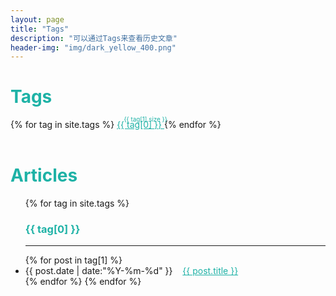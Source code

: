 ```yaml
---
layout: page
title: "Tags"
description: "可以通过Tags来查看历史文章"  
header-img: "img/dark_yellow_400.png"  
---
```


<h1 style="color:#1EB2A6">Tags</h1>

<div id='tag_cloud'>
{% for tag in site.tags %}
<a href="#{{ tag[0] }}" title="{{ tag[0] }}" rel="{{ tag[1].size }}" style="color:#1EB2A6;font-size:{{ tag[1].size }}px;position:relative;">
    {{ tag[0] }}
    <sup style="font-size:0.7em;position:absolute;top:-0.5em;right:-0.5em;">{{ tag[1].size }}</sup>
</a>
{% endfor %}
</div>

<br>

<h1 style="color:#1EB2A6">Articles</h1>

<ul class="listing">
{% for tag in site.tags %}
  <h3 class="listing-seperator" id="{{ tag[0] }}" style="color:#1EB2A6">{{ tag[0] }}</h3>
  <HR>
{% for post in tag[1] %}
  <li class="listing-item">
  <time datetime="{{ post.date | date:"%Y-%m-%d" }}">{{ post.date | date:"%Y-%m-%d" }}</time>
  &nbsp;&nbsp;
  <a href="{{ post.url }}" title="{{ post.title }}" style="color:#1EB2A6">{{ post.title }}</a>
  </li>
{% endfor %}
{% endfor %}
</ul>

<script src="/js/jquery.tagcloud.js" type="text/javascript" charset="utf-8"></script> 
<script language="javascript">
$.fn.tagcloud.defaults = {
    size: {start: 1, end: 1, unit: 'em'},
      color: {start: '#f8e0e6', end: '#ff3333'}
};

$(function () {
    $('#tag_cloud a').tagcloud();
});
</script>
